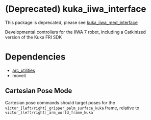 # (Deprecated) kuka_iiwa_interface

This package is deprecated, please see [kuka_iiwa_med_interface](https://github.com/MMintLab/kuka_iiwa_med_interface)

Developmental controllers for the IIWA 7 robot, including a Catkinized version of the Kuka FRI SDK

# Dependencies
- [arc_utilities](https://github.com/UM-ARM-Lab/arc_utilities)
- moveit

## Cartesian Pose Mode
Cartesian pose commands should target poses for the `victor_[left/right]_gripper_palm_surface_kuka` frame, relative to `victor_[left/right]_arm_world_frame_kuka`
